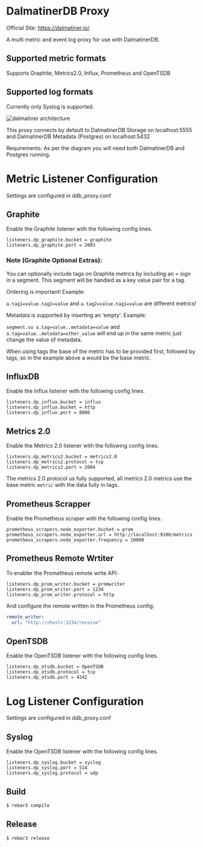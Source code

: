 # DalmatinerDB Proxy

Official Site: https://dalmatiner.io/

A multi metric and event log proxy for use with DalmatinerDB.

## Supported metric formats
Supports Graphite, Metrics2.0, Influx, Prometheus and OpenTSDB

## Supported log formats
Currently only Syslog is supported.

![dalmatiner architecture](http://cdn2.hubspot.net/hubfs/528953/dalmatiner.png "Dalmatiner Architecture")

This proxy connects by default to DalmatinerDB Storage on localhost:5555 and DalmatinerDB Metadata (Postgres) on localhost:5432

Requirements: As per the diagram you will need both DalmatinerDB and Postgres running.

# Metric Listener Configuration

Settings are configured in ddb_proxy.conf

## Graphite

Enable the Graphite listener with the following config lines.

```
listeners.dp_graphite.bucket = graphite
listeners.dp_graphite.port = 2003
```

### Note (Graphite Optional Extras):

You can optionally include tags on Graphite metrics by including an = sign in a segment. This segment will be handled as a key value pair for a tag.

Ordering is important! Example:

`a.tag1=value.tag2=value` and `a.tag2=value.tag1=value` are different metrics!

Metadata is supported by inserting an 'empty'. Example:

`segment.so a.tag=value..metadata=value` and `a.tag=value..metadata=other_value` will end up in the same metric just change the value of metadata.

When using tags the base of the metric has to be provided first, followed by tags, so in the example above a would be the base metric.

## InfluxDB

Enable the Influx listener with the following config lines.

```
listeners.dp_influx.bucket = influx
listeners.dp_influx.bucket = http
listeners.dp_influx.port = 8086
```

## Metrics 2.0

Enable the Metrics 2.0 listener with the following config lines.

```
listeners.dp_metrics2.bucket = metrics2.0
listeners.dp_metrics2.protocol = tcp
listeners.dp_metrics2.port = 2004
```

The metrics 2.0 protocol us fully supported, all metrics 2.0 metrics use the base metric `metric` with the data fully in tags.

## Prometheus Scrapper

Enable the Prometheus scraper with the following config lines.
```
prometheus_scrapers.node_exporter.bucket = prom
prometheus_scrapers.node_exporter.url = http://localhost:9100/metrics
prometheus_scrapers.node_exporter.frequency = 10000
```

## Prometheus Remote Wrtiter

To enabler the Prometheus remote write API:
```
listeners.dp_prom_writer.bucket = promwriter
listeners.dp_prom_writer.port = 1234
listeners.dp_prom_writer.protocol = http
```

And configure the remote written in the Prometheus config:
```yaml
remote_writer:
  url: "http://<host>:1234/receive"
```


## OpenTSDB

Enable the OpenTSDB listener with the following config lines.

```
listeners.dp_otsdb.bucket = OpenTSDB
listeners.dp_otsdb.protocol = tcp
listeners.dp_otsdb.port = 4242
```

# Log Listener Configuration

Settings are configured in ddb_proxy.conf

## Syslog

Enable the OpenTSDB listener with the following config lines.

```
listeners.dp_syslog.bucket = syslog
listeners.dp_syslog.port = 514
listeners.dp_syslog.protocol = udp
```

Build
-----

```bash
$ rebar3 compile
```

Release
-------

```bash
$ rebar3 release
```
